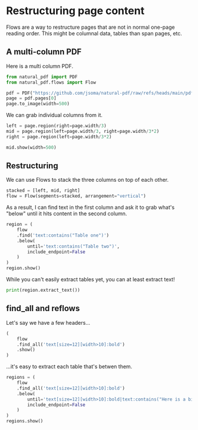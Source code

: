 # Restructuring page content

Flows are a way to restructure pages that are not in normal one-page reading order. This might be columnal data, tables than span pages, etc.

## A multi-column PDF

Here is a multi column PDF.

```python
from natural_pdf import PDF
from natural_pdf.flows import Flow

pdf = PDF("https://github.com/jsoma/natural-pdf/raw/refs/heads/main/pdfs/multicolumn.pdf")
page = pdf.pages[0]
page.to_image(width=500)
```

We can grab individual columns from it.

```python
left = page.region(right=page.width/3)
mid = page.region(left=page.width/3, right=page.width/3*2)
right = page.region(left=page.width/3*2)

mid.show(width=500)
```

## Restructuring

We can use Flows to stack the three columns on top of each other.

```python
stacked = [left, mid, right]
flow = Flow(segments=stacked, arrangement="vertical")
```

As a result, I can find text in the first column and ask it to grab what's "below" until it hits content in the second column.

```python
region = (
    flow
    .find('text:contains("Table one")')
    .below(
        until='text:contains("Table two")',
        include_endpoint=False
    )
)
region.show()
```

While you can't easily extract tables yet, you can at least extract text!

```python
print(region.extract_text())
```

## find_all and reflows

Let's say we have a few headers...
```python
(
    flow
    .find_all('text[size=12][width>10]:bold')
    .show()
)
```

...it's easy to extract each table that's betwen them.

```python
regions = (
    flow
    .find_all('text[size=12][width>10]:bold')
    .below(
        until='text[size=12][width>10]:bold|text:contains("Here is a bit")',
        include_endpoint=False
    )
)
regions.show()
```